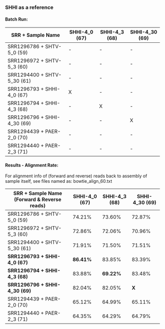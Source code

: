 ### SHHI as a reference


#### Batch Run:

| SRR + Sample Name          | SHHI-4_0 (67)      |  SHHI-4_3 (68) | SHHI-4_30 (69)	| 
|--------                    | -------------------|-----           |---	       	    | 
| SRR1296786 + SHTV-5_0 (59) |         -          |   -	           |  	-            | 
| SRR1296972 +  SHTV-5_3 (60)|         -          |   -	           |  	-            | 
| SRR1294400 + SHTV-5_30 (61)|         -         |   -	           |  	-            | 	       
| SRR1296793 + SHHI-4_0 (67)|         X          |   -	           |  	-            |        
| SRR1296794 + SHHI-4_3 (68)|         -          |   X	           |  	-            | 	       
| SRR1296796 + SHHI-4_30 (69)|        -          |   -	           |  	X            | 	       
| SRR1294439 + PAER-2_0 (70)|         -          |   -	           |  	-            |        
| SRR1294440 + PAER-2_3 (71)|         -          |   -	           |  	-            | 	     

#### Results - Alignment Rate:

For alignment info of (forward and reverse) reads back to assembly of sample itself, see files named as: bowtie_align_60.txt

| SRR + Sample Name (Forward & Reverse reads)    | SHHI-4_0 (67)      |  SHHI-4_3 (68) | SHHI-4_30 (69) 	| 
|--------                                        | -------------------|-------------   |-----------	    | 
| SRR1296786 + SHTV-5_0 (59)                     |       74.21%       |   73.60%        |  	  72.87%     | 
| SRR1296972 +  SHTV-5_3 (60)                    |         72.86%     |   72.06%        |  	  70.96%     | 
| SRR1294400 + SHTV-5_30 (61)                    |        71.91%      |    71.50%      |  	71.51%       | 	       
| **SRR1296793 + SHHI-4_0 (67)**                     |    **86.41%**   |   83.85%  |  83.39%	     |        
| **SRR1296794 + SHHI-4_3 (68)**                     |      83.88%        |   **69.22%**       |  	83.48%     | 	       
| **SRR1296796 + SHHI-4_30 (69)**                    |         82.04%     |    82.05%       |  **X**        | 	       
| SRR1294439 + PAER-2_0 (70)                     |       65.12%       |   64.99%        |  65.11%     |        
| SRR1294440 + PAER-2_3 (71)                     |     64.35%         |   64.29%        |  	 64.79%     | 	 
